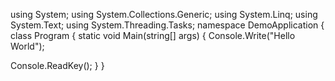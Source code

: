 using System;
using System.Collections.Generic;
using System.Linq;
using System.Text;
using System.Threading.Tasks;
namespace DemoApplication
{
 class Program
 { 
  static void Main(string[] args) 
  {
   Console.Write("Hello World");

   Console.ReadKey();
  }
 }
